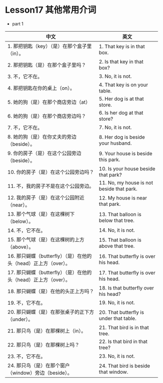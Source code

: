 # Lesson17 其他常用介词

- part 1

| 中文                                                            | 英文                                      |
| --------------------------------------------------------------- | ----------------------------------------- |
| 1. 那把钥匙（key）（是）在那个盒子里（in）。                    | 1. That key is in that box.               |
| 2. 那把钥匙（是）在那个盒子里吗？                               | 2. Is that key in that box?               |
| 3. 不，它不在。                                                 | 3. No, it is not.                         |
| 4. 那把钥匙在你的桌上（on）。                                   | 4. That key is on your table.             |
| 5. 她的狗（是）在那个商店旁边（at）                             | 5. Her dog is at that store.              |
| 6. 她的狗（是）在那个商店旁边吗？                               | 6. Is her dog at that store?              |
| 7. 不，它不在。                                                 | 7. No, it is not.                         |
| 8. 她的狗（是）在你丈夫的旁边（beside）。                       | 8. Her dog is beside your husband.        |
| 9. 你的房子（是）在这个公园旁边（beside）。                     | 9. Your house is beside this park.        |
| 10. 你的房子（是）在这个公园旁边吗？                            | 10. Is your house beside that park?       |
| 11. 不，我的房子不是在这个公园旁边。                            | 11. No, my house is not beside that park. |
| 12. 我的房子（是）在这个公园附近（near）。                      | 12. My house is near that park.           |
| 13. 那个气球（是）在这棵树下（below）。                         | 13. That balloon is below that tree.      |
| 14. 不，它不在。                                                | 14. No, it is not.                        |
| 15. 那个气球（是）在这棵树的上方（above）。                     | 15. That balloon is above that tree.      |
| 16. 那只蝴蝶（butterfly）（是）在他的头（head）正上方（over）。 | 16. That butterfly is over his head.      |
| 17. 那只蝴蝶（butterfly）（是）在他的头（head）正上方（over）。 | 17. That butterfly is over his head.      |
| 18. 那只蝴蝶（是）在他的头正上方吗？                            | 18. Is that butterfly over his head?      |
| 19. 不，它不在。                                                | 19. No, it is not.                        |
| 20. 那只蝴蝶（是）在那张桌子的正下方（under）。                 | 20. That butterfly is under that table.   |
| 21. 那只鸟（是）在那棵树上（in）。                              | 21. That bird is in that tree.            |
| 22. 那只鸟（是）在那棵树上吗？                                  | 22. Is that bird in that tree?            |
| 23. 不，它不在。                                                | 23. No, it is not.                        |
| 24. 那只鸟（是）在那个窗户（window）旁边（beside）。            | 24. That bird is beside that window.      |

